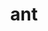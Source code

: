 ---
title: "ant"
layout: cache
categories: [package, develop]
meta: {"compilers": ["gcc@10.3.0", "gcc@11.4.0", "gcc@9.4.0", "none"], "num_specs": 10, "num_specs_by_stack": {"e4s": 2, "e4s-cray-rhel": 2, "e4s-cray-sles": 1, "e4s-neoverse-v2": 2, "e4s-neoverse_v1": 2, "e4s-oneapi": 2, "e4s-power": 1, "root": 10}, "oss": ["rhel8", "sle_hpc15", "ubuntu20.04", "ubuntu22.04"], "platforms": ["linux"], "stacks": ["e4s", "e4s-cray-rhel", "e4s-cray-sles", "e4s-neoverse-v2", "e4s-neoverse_v1", "e4s-oneapi", "e4s-power", "root"], "targets": ["neoverse_v1", "neoverse_v2", "ppc64le", "x86_64_v3", "x86_64_v4"], "versions": ["1.10.14"]}
spec_details: [{"compiler": "gcc@11.4.0", "hash": "5ulhs3uxrd4zkm5or3uofrmgo5k3gsds", "os": "ubuntu22.04", "platform": "linux", "size": "-", "stacks": ["e4s-neoverse_v1", "root"], "target": "neoverse_v1", "variants": ["build_system=generic"], "versions": ["1.10.14"]}, {"compiler": "gcc@9.4.0", "hash": "6pllqnkbmaxczgehhnib5nzahmosbxo7", "os": "ubuntu20.04", "platform": "linux", "size": "-", "stacks": ["e4s-power", "root"], "target": "ppc64le", "variants": ["build_system=generic"], "versions": ["1.10.14"]}, {"compiler": "none", "hash": "6wlthalbjkl6fkes55htlsi2cr5ent2w", "os": "ubuntu22.04", "platform": "linux", "size": "-", "stacks": ["e4s", "e4s-oneapi", "root"], "target": "x86_64_v3", "variants": ["build_system=generic"], "versions": ["1.10.14"]}, {"compiler": "none", "hash": "aamnekfaqjcgfek4mfrf4zqqfoeyvzmc", "os": "rhel8", "platform": "linux", "size": "-", "stacks": ["e4s-cray-rhel", "root"], "target": "x86_64_v3", "variants": ["build_system=generic"], "versions": ["1.10.14"]}, {"compiler": "none", "hash": "cfdoor5ua2mwj72nkwwlizpnyivaud6q", "os": "ubuntu22.04", "platform": "linux", "size": "-", "stacks": ["e4s-neoverse-v2", "root"], "target": "neoverse_v2", "variants": ["build_system=generic"], "versions": ["1.10.14"]}, {"compiler": "none", "hash": "lat3cjlyhjvxuikk5i4rkb7yibzahmw6", "os": "rhel8", "platform": "linux", "size": "-", "stacks": ["e4s-cray-rhel", "root"], "target": "x86_64_v3", "variants": ["build_system=generic"], "versions": ["1.10.14"]}, {"compiler": "none", "hash": "mtmooufza3raiabxxksk6pb3m4a5gwrx", "os": "ubuntu22.04", "platform": "linux", "size": "-", "stacks": ["e4s", "e4s-oneapi", "root"], "target": "x86_64_v3", "variants": ["build_system=generic"], "versions": ["1.10.14"]}, {"compiler": "none", "hash": "qjt4l7uk5xgymue7xapcd3a3plnzudya", "os": "ubuntu22.04", "platform": "linux", "size": "-", "stacks": ["e4s-neoverse-v2", "root"], "target": "neoverse_v2", "variants": ["build_system=generic"], "versions": ["1.10.14"]}, {"compiler": "gcc@10.3.0", "hash": "r6r7fphz53oae7ljpplcpwuicc4r7lvv", "os": "sle_hpc15", "platform": "linux", "size": "-", "stacks": ["e4s-cray-sles", "root"], "target": "x86_64_v4", "variants": ["build_system=generic"], "versions": ["1.10.14"]}, {"compiler": "gcc@11.4.0", "hash": "uoytlf5tvzzaguhse7ybnw2yltu64b6w", "os": "ubuntu22.04", "platform": "linux", "size": "-", "stacks": ["e4s-neoverse_v1", "root"], "target": "neoverse_v1", "variants": ["build_system=generic"], "versions": ["1.10.14"]}]
---
